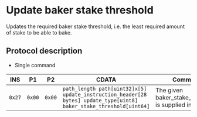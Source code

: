 # Update baker stake threshold

Updates the required baker stake threshold, i.e. the least required amount of stake to be able to bake.

## Protocol description

* Single command

INS | P1 | P2 | CDATA | Comment |
|----|--------|-----|-------------|----|
| `0x27` | `0x00` | `0x00` | `path_length path[uint32]x[5] update_instruction_header[28 bytes] update_type[uint8] baker_stake_threshold[uint64]` | The given baker_stake_threshold is supplied in µGTU. |
